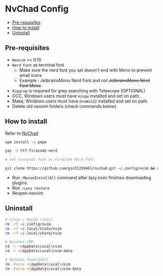 # NvChad Config

<!-- toc -->

- [Pre-requisites](#pre-requisites)
- [How to install](#how-to-install)
- [Uninstall](#uninstall)

<!-- tocstop -->

## Pre-requisites

- `Neovim` >= 0.10
- `Nerd Font` as terminal font
  - Make sure the nerd font you set doesn't end with Mono to prevent small icons
  - Example : JetbrainsMono Nerd Font and not ~~JetbrainsMono Nerd Font Mono~~
- `Ripgrep` is required for grep searching with Telescope (OPTIONAL)
- GCC, Windows users must have `mingw` installed and set on path.
- Make, Windows users must have `GnuWin32` installed and set on path.
- Delete old neovim folders (check commands below)

## How to install

Refer to [NvChad](https://nvchad.com/docs/quickstart/install)

```bash
npm install -g pnpm

yay -S ttf-firacode-nerd

# set terminal font as FiraCode Nerd Font

git clone https://github.com/gin31259461/nvchad.git ~/.config/nvim && nvim
```

- Run `:MasonInstallAll` command after lazy.nvim finishes downloading plugins.
- Run `:Lazy restore`
- Reopen neovim

## Uninstall

```bash
# Linux / MacOS (unix)
rm -rf ~/.config/nvim
rm -rf ~/.local/state/nvim
rm -rf ~/.local/share/nvim

# Windows CMD
rd -r ~\AppData\Local\nvim
rd -r ~\AppData\Local\nvim-data

# Windows PowerShell
rm -Force ~\AppData\Local\nvim
rm -Force ~\AppData\Local\nvim-data
```
